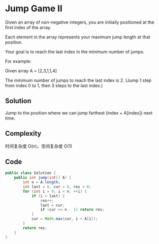 # Jump Game II

Given an array of non-negative integers, you are initially positioned at the first index of the array.

Each element in the array represents your maximum jump length at that position.

Your goal is to reach the last index in the minimum number of jumps.

For example:

Given array A = [2,3,1,1,4]

The minimum number of jumps to reach the last index is 2. (Jump 1 step from index 0 to 1, then 3 steps to the last index.)

## Solution

Jump to the position where we can jump farthest (index + A[index]) next time.

## Complexity

时间复杂度 O(n)，空间复杂度 O(1)

## Code

```java
public class Solution {
    public int jump(int[] A) {
        int n = A.length;
        int last = 0, cur = 0, res = 0;
        for (int i = 0; i < n; ++i) {
            if (i > last) {
                res++;
                last = cur;
                if (cur >= n - 1) return res;
            }
            cur = Math.max(cur, i + A[i]);
        }
        return res;
    }
}
```

